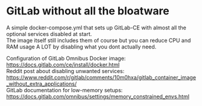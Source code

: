 # GitLab without all the bloatware

A simple docker-compose.yml that sets up GitLab-CE with almost all the optional services disabled at start.  
The image itself still includes them of course but you can reduce CPU and RAM usage A LOT by disabling what you dont actually need.  

Configuration of GitLab Omnibus Docker image: https://docs.gitlab.com/ce/install/docker.html  
Reddit post about disabling unwanted services: https://www.reddit.com/r/gitlab/comments/10m0hxa/gitlab_container_image_without_extra_applications/  
GitLab documentation for low-memory setups: https://docs.gitlab.com/omnibus/settings/memory_constrained_envs.html  
